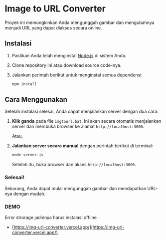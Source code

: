 
# Image to URL Converter

Proyek ini memungkinkan Anda mengunggah gambar dan mengubahnya menjadi URL yang dapat diakses secara online.

## Instalasi

1. Pastikan Anda telah menginstal [Node.js](https://nodejs.org/) di sistem Anda.
2. Clone repository ini atau download source code-nya.
3. Jalankan perintah berikut untuk menginstal semua dependensi:

   ```bash
   npm install
   ```

## Cara Menggunakan

Setelah instalasi selesai, Anda dapat menjalankan server dengan dua cara:

1. **Klik ganda** pada file `imgtourl.bat`. Ini akan secara otomatis menjalankan server dan membuka browser ke alamat `http://localhost:3000`.

   Atau,

2. **Jalankan server secara manual** dengan perintah berikut di terminal:

   ```bash
   node server.js
   ```

   Setelah itu, buka browser dan akses `http://localhost:3000`.

### Selesai!

Sekarang, Anda dapat mulai mengunggah gambar dan mendapatkan URL-nya dengan mudah.

### DEMO
Error strorage jadinnya harus instalasi offline

- [https://img-url-converter.vercel.app/](https://img-url-converter.vercel.app/)